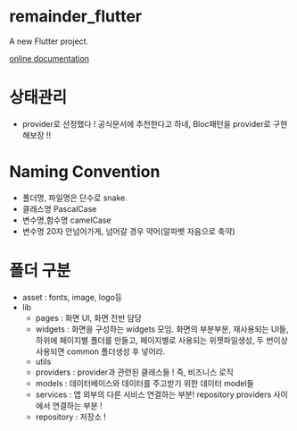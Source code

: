 # remainder_flutter

A new Flutter project.

[online documentation](https://docs.flutter.dev/)

# 상태관리

- provider로 선정했다 ! 공식문서에 추천한다고 하네, Bloc패턴을 provider로 구현해보장 !!

# Naming Convention

- 폴더명, 파일명은 단수로 snake.
- 클래스명 PascalCase
- 변수명,함수명 camelCase
- 변수명 20자 안넘어가게, 넘어갈 경우 약어(알파벳 자음으로 축약)

# 폴더 구분

- asset : fonts, image, logo등
- lib
  - pages : 화면 UI, 화면 전반 담당
  - widgets : 화면을 구성하는 widgets 모임. 화면의 부분부분, 재사용되는 UI들, 하위에 페이지별 폴더를 만들고, 페이지별로 사용되는 위젯파일생성, 두 번이상 사용되면 common 폴더생성 후 넣어라.
  - utils
  - providers : provider과 관련된 클래스들 ! 즉, 비즈니스 로직
  - models : 데이터베이스와 데이터를 주고받기 위한 데이터 model들
  - services : 앱 외부의 다른 서비스 연결하는 부분! repository providers 사이에서 연결하는 부분 !
  - repository : 저장소 !
